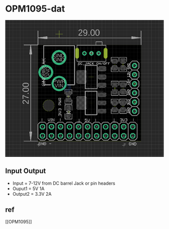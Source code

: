 
# OPM1095-dat 

![](2024-10-04-17-44-42.png)

## Input Output 

- Input = 7-12V from DC barrel Jack or pin headers 
- Ouput1 = 5V 1A
- Output2 = 3.3V 2A 


## ref 

[[OPM1095]]

